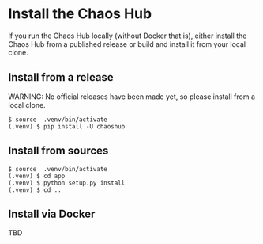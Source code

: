 
# Install the Chaos Hub

If you run the Chaos Hub locally (without Docker that is), either install the
Chaos Hub from a published release or build and install it from your local
clone.

## Install from a release

WARNING: No official releases have been made yet, so please install from a local
clone.

```
$ source  .venv/bin/activate
(.venv) $ pip install -U chaoshub
```

## Install from sources

```
$ source  .venv/bin/activate
(.venv) $ cd app
(.venv) $ python setup.py install
(.venv) $ cd ..
```

## Install via Docker

TBD